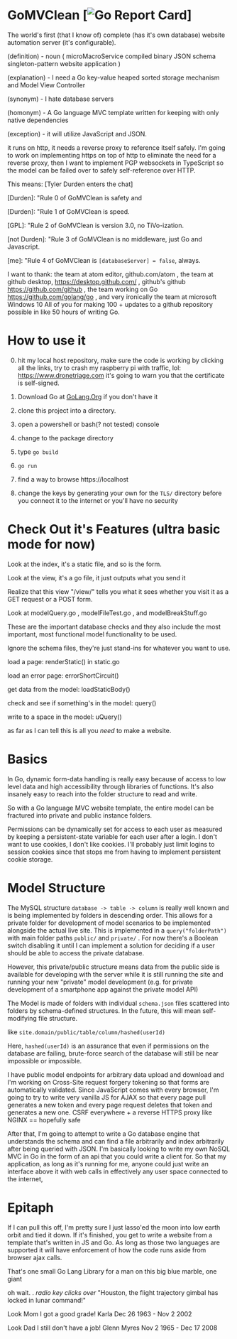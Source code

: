 # GoMVClean [![Go Report Card](https://goreportcard.com/badge/github.com/samiam2013/GoMVClean)]
The world's first (that I know of) complete (has it's own database) website automation server (it's configurable).

(definition) - noun ( microMacroService compiled binary JSON schema singleton-pattern website application )

(explanation) - I need a Go key-value heaped sorted storage mechanism and Model View Controller

(synonym) - I hate database servers

(homonym) - A Go language MVC template written for keeping with only native dependencies

(exception) - it will utilize JavaScript and JSON.

it runs on http, it needs a reverse proxy to reference itself safely. I'm going to work on implementing https on top of http to eliminate the need for a reverse proxy, then I want to implement PGP websockets in TypeScript so the model can be failed over to safely self-reference over HTTP.

This means: [Tyler Durden enters the chat]

[Durden]: "Rule 0 of GoMVClean is safety and

[Durden]: "Rule 1 of GoMVClean is speed.

[GPL]: "Rule 2 of GoMVClean is version 3.0, no TiVo-ization.

[not Durden]: "Rule 3 of GoMVClean is no middleware, just Go and Javascript.

[me]: "Rule 4 of GoMVClean is `[databaseServer] = false`, always.

I want to thank: the team at atom editor, github.com/atom , the team at github desktop, https://desktop.github.com/ , github's github https://github.com/github , the team working on Go https://github.com/golang/go , and very ironically the team at microsoft Windows 10 All of you for making 100 + updates to a github repository possible in like 50 hours of writing Go.

# How to use it

0) hit my local host repository, make sure the code is working by clicking all
the links, try to crash my raspberry pi with traffic, lol:
https://www.dronetriage.com
it's going to warn you that the certificate is self-signed.

1) Download Go at [GoLang.Org](https://golang.org) if you don't have it

2) clone this project into a directory.

3) open a powershell or bash(? not tested) console

4) change to the package directory

5) type `go build`

6) `go run`

7) find a way to browse https://localhost

8) change the keys by generating your own for the `TLS/` directory before you connect it to the internet or you'll have no security

# Check Out it's Features (ultra basic mode for now)
Look at the index, it's a static file, and so is the form.

Look at the view, it's a go file, it just outputs what you send it

Realize that this view "/view/" tells you what it sees whether you visit it as a GET request or a POST form.

Look at modelQuery.go , modelFileTest.go , and modelBreakStuff.go

These are the important database checks and they also include the most important, most functional model functionality to be used.

Ignore the schema files, they're just stand-ins for whatever you want to use.


load a page: renderStatic() in static.go

load an error page: errorShortCircuit()

get data from the model: loadStaticBody()

check and see if something's in the model: query()

write to a space in the model: uQuery()


as far as I can tell this is all you *need* to make a website.


# Basics
In Go, dynamic form-data handling is really easy because of access to low level data and high accessibility through libraries of functions. It's also insanely easy to reach into the folder structure to read and write.

So with a Go language MVC website template, the entire model can be fractured into private and public instance folders.

Permissions can be dynamically set for access to each user as measured by keeping a persistent-state variable for each user after a login. I don't want to use cookies, I don't like cookies. I'll probably just limit logins to session cookies since that stops me from having to implement persistent cookie storage.

# Model Structure
The MySQL structure `database -> table -> column` is really well known and is being implemented by folders in descending order. This allows for a private folder for development of model scenarios to be implemented alongside the actual live site. This is implemented in a `query("folderPath")` with main folder paths `public/` and `private/` .  For now there's a Boolean switch disabling it until I can implement a solution for deciding if a user should be able to access the private database.

However, this private/public structure means data from the public side is available for developing with the server while it is still running the site and running your new "private" model development (e.g. for private development of a smartphone app against the private model API)

The Model is made of folders with individual `schema.json` files scattered into folders by schema-defined structures. In the future, this will mean self-modifying file structure.

like `site.domain/public/table/column/hashed(userId)`

Here, `hashed(userId)` is an assurance that even if permissions on the database are failing, brute-force search of the database will still be near impossible or impossible.

I have public model endpoints for arbitrary data upload and download and I'm working on Cross-Site request forgery tokening so that forms are automatically validated. Since JavaScript comes with every browser, I'm going to try to write very vanilla JS for AJAX so that every page pull generates a new token and every page request deletes that token and generates a new one. CSRF everywhere + a reverse HTTPS proxy like NGINX == hopefully safe

After that, I'm going to attempt to write a Go database engine that understands the schema and can find a file arbitrarily and index arbitrarily after being queried with JSON. I'm basically looking to write my own NoSQL MVC in Go in the form of an api that you could write a client for. So that my application, as long as it's running for me, anyone could just write an interface above it with web calls in effectively any user space connected to the internet, 

# Epitaph
If I can pull this off, I'm pretty sure I just lasso'ed the moon into low earth orbit and tied it down. If it's finished, you get to write a website from a template that's written in JS and Go. As long as those two languages are supported it will have enforcement of how the code runs aside from browser ajax calls.

That's one small Go Lang Library for a man on this big blue marble, one giant

oh wait. . *radio key clicks over* "Houston, the flight trajectory gimbal has locked in lunar command!"

Look Mom I got a good grade!
Karla Dec 26 1963 - Nov 2 2002

Look Dad I still don't have a job!
Glenn Myres Nov 2 1965 - Dec 17 2008
